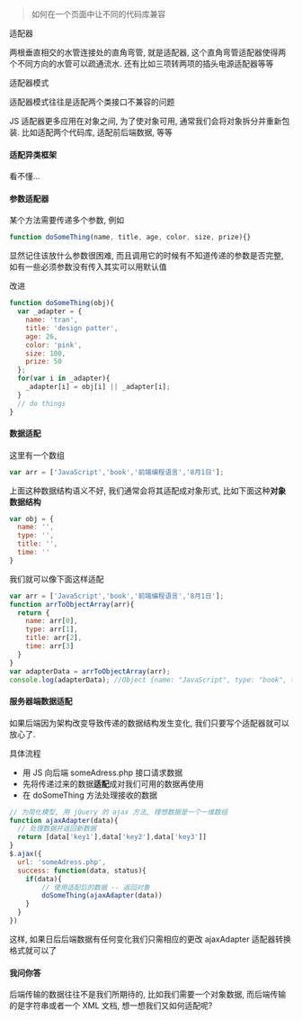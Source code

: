 > 如何在一个页面中让不同的代码库兼容

适配器

两根垂直相交的水管连接处的直角弯管,  就是适配器, 这个直角弯管适配器使得两个不同方向的水管可以疏通流水. 还有比如三项转两项的插头电源适配器等等

适配器模式

适配器模式往往是适配两个类接口不兼容的问题

JS 适配器更多应用在对象之间, 为了使对象可用, 通常我们会将对象拆分并重新包装. 比如适配两个代码库, 适配前后端数据, 等等

#### 适配异类框架

看不懂...

#### 参数适配器

某个方法需要传递多个参数,  例如

```javascript
function doSomeThing(name, title, age, color, size, prize){}
```

显然记住该放什么参数很困难, 而且调用它的时候有不知道传递的参数是否完整, 如有一些必须参数没有传入其实可以用默认值

改进

```javascript
function doSomeThing(obj){
  var _adapter = {
    name: 'tran',
    title: 'design patter',
    age: 26,
    color: 'pink',
    size: 100,
    prize: 50
  };
  for(var i in _adapter){
    _adapter[i] = obj[i] || _adapter[i];
  }
  // do things
}
```

#### 数据适配

这里有一个数组

```javascript
var arr = ['JavaScript','book','前端编程语言','8月1日'];
```

上面这种数据结构语义不好, 我们通常会将其适配成对象形式, 比如下面这种**对象数据结构**

```javascript
var obj = {
  name: '',
  type: '',
  title: '',
  time: ''
}
```

我们就可以像下面这样适配

```javascript
var arr = ['JavaScript','book','前端编程语言','8月1日'];
function arrToObjectArray(arr){
  return {
    name: arr[0],
    type: arr[1],
    title: arr[2],
    time: arr[3]
  }
}
var adapterData = arrToObjectArray(arr);
console.log(adapterData); //Object {name: "JavaScript", type: "book", title: "前端编程语言", time: "8月1日"}
```

#### 服务器端数据适配

如果后端因为架构改变导致传递的数据结构发生变化, 我们只要写个适配器就可以放心了. 

具体流程

- 用 JS 向后端 someAdress.php 接口请求数据
- 先将传递过来的数据**适配**成对我们可用的数据再使用
- 在 doSomeThing 方法处理接收的数据

```javascript
// 为简化模型, 用 jQuery 的 ajax 方法, 理想数据是一个一维数组
function ajaxAdapter(data){
  // 处理数据并返回新数据
  return [data['key1'],data['key2'],data['key3']]
}
$.ajax({
  url: 'someAdress.php',
  success: function(data, status){
    if(data){
  		// 使用适配后的数据 -- 返回对象
        doSomeThing(ajaxAdapter(data))
	}
  }
})
```

这样, 如果日后后端数据有任何变化我们只需相应的更改 ajaxAdapter 适配器转换格式就可以了

#### 我问你答

后端传输的数据往往不是我们所期待的, 比如我们需要一个对象数据, 而后端传输的是字符串或者一个 XML 文档, 想一想我们又如何适配呢?